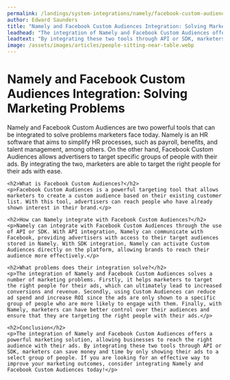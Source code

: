 ```yaml
---
permalink: /landings/system-integrations/namely/facebook-custom-audiences
author: Edward Saunders
title: "Namely and Facebook Custom Audiences Integration: Solving Marketing Problems"
leadhead: "The integration of Namely and Facebook Custom Audiences offers a powerful marketing solution, allowing businesses to reach the right audience with their ads"
leadtext: "By integrating these two tools through API or SDK, marketers can save money and time by only showing their ads to a select group of people. If you are looking for an effective way to improve your marketing outcomes, consider integrating Namely and Facebook Custom Audiences today!"
image: /assets/images/articles/people-sitting-near-table.webp
---
```

<div class="arttext">	<h1>Namely and Facebook Custom Audiences Integration: Solving Marketing Problems</h1>
	<p>Namely and Facebook Custom Audiences are two powerful tools that can be integrated to solve problems marketers face today. Namely is an HR software that aims to simplify HR processes, such as payroll, benefits, and talent management, among others. On the other hand, Facebook Custom Audiences allows advertisers to target specific groups of people with their ads. By integrating the two, marketers are able to target the right people for their ads with ease.</p>

	<h2>What is Facebook Custom Audiences?</h2>
	<p>Facebook Custom Audiences is a powerful targeting tool that allows marketers to create a custom audience based on their existing customer list. With this tool, advertisers can reach people who have already shown interest in their brand.</p>

	<h2>How can Namely integrate with Facebook Custom Audiences?</h2>
	<p>Namely can integrate with Facebook Custom Audiences through the use of API or SDK. With API integration, Namely can communicate with Facebook, providing advertisers with access to their target audiences stored in Namely. With SDK integration, Namely can activate Custom Audiences directly on the platform, allowing brands to reach their audience more effectively.</p>

	<h2>What problems does their integration solve?</h2>
	<p>The integration of Namely and Facebook Custom Audiences solves a number of marketing problems. Firstly, it helps marketers to target the right people for their ads, which can ultimately lead to increased conversions and revenue. Secondly, using Custom Audiences can reduce ad spend and increase ROI since the ads are only shown to a specific group of people who are more likely to engage with them. Finally, with Namely, marketers can have better control over their audiences and ensure that they are targeting the right people with their ads.</p>

	<h2>Conclusion</h2>
	<p>The integration of Namely and Facebook Custom Audiences offers a powerful marketing solution, allowing businesses to reach the right audience with their ads. By integrating these two tools through API or SDK, marketers can save money and time by only showing their ads to a select group of people. If you are looking for an effective way to improve your marketing outcomes, consider integrating Namely and Facebook Custom Audiences today!</p>
</div>